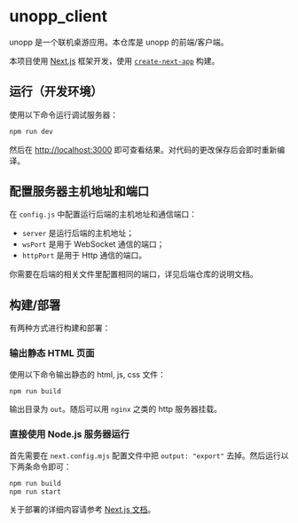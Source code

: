 # unopp_client
unopp 是一个联机桌游应用。本仓库是 unopp 的前端/客户端。

本项目使用 [Next.js](https://nextjs.org/) 框架开发，使用 [`create-next-app`](https://github.com/vercel/next.js/tree/canary/packages/create-next-app) 构建。

## 运行（开发环境）

使用以下命令运行调试服务器：

```sh
npm run dev
```

然后在 [http://localhost:3000](http://localhost:3000) 即可查看结果。对代码的更改保存后会即时重新编译。

## 配置服务器主机地址和端口

在 `config.js` 中配置运行后端的主机地址和通信端口：   
- `server` 是运行后端的主机地址；  
- `wsPort` 是用于 WebSocket 通信的端口；
- `httpPort` 是用于 Http 通信的端口。

你需要在后端的相关文件里配置相同的端口，详见后端仓库的说明文档。

## 构建/部署

有两种方式进行构建和部署：

### 输出静态 HTML 页面

使用以下命令输出静态的 html, js, css 文件：

```sh
npm run build
```

输出目录为 `out`。随后可以用 `nginx` 之类的 http 服务器挂载。

### 直接使用 Node.js 服务器运行

首先需要在 `next.config.mjs` 配置文件中把 `output: "export"` 去掉。然后运行以下两条命令即可：

```sh
npm run build
npm run start
```

关于部署的详细内容请参考 [Next.js 文档](https://nextjs.org/docs/pages/building-your-application/deploying)。